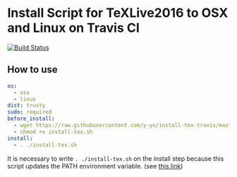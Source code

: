 Install Script for TeXLive2016 to OSX and Linux on Travis CI
==============================================================

[![Build Status](https://travis-ci.org/y-yu/install-tex-travis.svg?branch=master)](https://travis-ci.org/y-yu/install-tex-travis)

## How to use

```yml
os:
  - osx
  - linux
dist: trusty
sudo: required
before_install:
  - wget https://raw.githubusercontent.com/y-yu/install-tex-travis/master/install-tex.sh
  - chmod +x install-tex.sh
install:
  - . ./install-tex.sh
```

It is necessary to write `. ./install-tex.sh` on the install step because
this script updates the PATH environment variable. (see [this link](http://stackoverflow.com/a/23936826))
